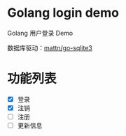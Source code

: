 # Golang login demo

Golang 用户登录 Demo

数据库驱动：[mattn/go-sqlite3](https://github.com/mattn/go-sqlite3)

# 功能列表

- [x] 登录
- [x] 注销
- [ ] 注册
- [ ] 更新信息
